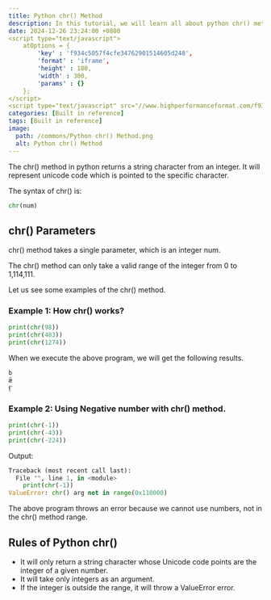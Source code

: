 ```yaml
---
title: Python chr() Method
description: In this tutorial, we will learn all about python chr() method.
date: 2024-12-26 23:24:00 +0800
<script type="text/javascript">
	atOptions = {
		'key' : 'f934c5057f4cfe34762901514605d248',
		'format' : 'iframe',
		'height' : 180,
		'width' : 300,
		'params' : {}
	};
</script>
<script type="text/javascript" src="//www.highperformanceformat.com/f934c5057f4cfe34762901514605d248/invoke.js"></script>
categories: [Built in reference]
tags: [Built in reference]
image:
  path: /commons/Python chr() Method.png
  alt: Python chr() Method
---
```


 The chr() method in python returns a string character from an integer. It will represent unicode code which is pointed to the specific character.

The syntax of chr() is:

```python
chr(num)
```

<script type="text/javascript">
	atOptions = {
		'key' : 'f934c5057f4cfe34762901514605d248',
		'format' : 'iframe',
		'height' : 180,
		'width' : 300,
		'params' : {}
	};
</script>
<script type="text/javascript" src="//www.highperformanceformat.com/f934c5057f4cfe34762901514605d248/invoke.js"></script>
## chr() Parameters

chr() method takes a single parameter, which is an integer num.  
   
The chr() method can only take a valid range of the integer from 0 to 1,114,111.

Let us see some examples of the chr() method.

### Example 1: How chr() works?

```python
print(chr(98))
print(chr(483))
print(chr(1274))
```

When we execute the above program, we will get the following results.

```python
b
ǣ
Ӻ
```
<script type="text/javascript">
	atOptions = {
		'key' : 'f934c5057f4cfe34762901514605d248',
		'format' : 'iframe',
		'height' : 180,
		'width' : 300,
		'params' : {}
	};
</script>
<script type="text/javascript" src="//www.highperformanceformat.com/f934c5057f4cfe34762901514605d248/invoke.js"></script>

### Example 2:  Using Negative number with chr() method.

```python
print(chr(-1))
print(chr(-43))
print(chr(-224))
```

Output:

```python
Traceback (most recent call last):
  File "", line 1, in <module>
    print(chr(-1))
ValueError: chr() arg not in range(0x110000)
```

The above program throws an error because we cannot use numbers, not in the chr() method range.

## Rules of Python chr() 

* It will only return a string character whose Unicode code points are the integer of a given number.  
* It will take only integers as an argument.  
* If the integer is outside the range, it will throw a ValueError error.